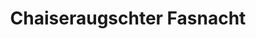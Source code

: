 ---
title: Chaiseraugschter Fasnacht
tags:
  - Content Creation
  - Templating
  - Performance
  - Communication
  - Design
  - Development
technologies:
  - HTML
  - CSS
  - Sass
  - JavaScript
  - PHP
  - Handlebars
pattern:
  gradient: linear-gradient(135deg, rgba(255, 255, 255, 0.15) 25%, transparent 25%) -50px 0, linear-gradient(225deg, rgba(255, 255, 255, 0.15) 25%, transparent 25%) -50px 0, linear-gradient(315deg, rgba(255, 255, 255, 0.15) 25%, transparent 25%), linear-gradient(45deg, rgba(255, 255, 255, 0.15) 25%, transparent 25%), rgb(189, 40, 94)
  size: 100px 100px
type: client
link: http://chaiseraugschter-fasnacht.ch
client: Fasnachtscomité Kaiseraugst
---